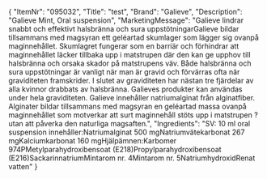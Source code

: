 {
  "ItemNr": "095032",
  "Title": "test",
  "Brand": "Galieve",
  "Description": "Galieve Mint, Oral suspension",
  "MarketingMessage": "Galieve lindrar snabbt och effektivt halsbränna och sura uppstötningarGalieve bildar tillsammans med magsyran ett geléartad skumlager som lägger sig ovanpå maginnehållet. Skumlagret fungerar som en barriär och förhindrar att maginnehållet läcker tillbaka upp i matstrupen där den kan ge upphov till halsbränna och orsaka skador på matstrupens väv. Både halsbränna och sura uppstötningar är vanligt när man är gravid och förvärras ofta när graviditeten framskrider. I slutet av graviditeten har nästan tre fjärdelar av alla kvinnor drabbats av halsbränna. Galieves produkter kan användas under hela graviditeten. Galieve innehåller natriumalginat från alginatfiber. Alginater bildar tillsammans med magsyran en geléartad massa ovanpå maginnehållet som motverkar att surt maginnehåll stöts upp i matstrupen ? utan att påverka den naturliga magsaften.",
  "Ingredients": "SV: 10 ml oral suspension innehåller:Natriumalginat 500 mgNatriumvätekarbonat 267 mgKalciumkarbonat 160 mgHjälpämnen:Karbomer 974PMetylparahydroxibensoat (E218)Propylparahydroxibensoat (E216)SackarinnatriumMintarom nr. 4Mintarom nr. 5NatriumhydroxidRenat vatten"
}